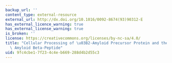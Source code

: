 ```yaml
---
backup_url: ''
content_type: external-resource
external_url: http://dx.doi.org/10.1016/0092-8674(93)90312-E
has_external_licence_warning: true
has_external_license_warning: true
is_broken: ''
license: https://creativecommons.org/licenses/by-nc-sa/4.0/
title: "Cellular Processing of \u03B2-Amyloid Precursor Protein and the Genesis of\
  \ Amyloid Beta-Peptide"
uid: 9fc4cbe1-7f23-4c4e-b669-288d4b2d55c3
---
```

